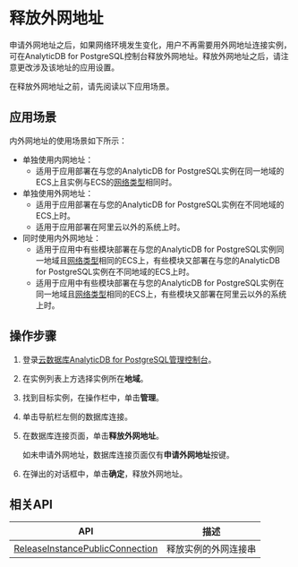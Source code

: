 # 释放外网地址

申请外网地址之后，如果网络环境发生变化，用户不再需要用外网地址连接实例，可在AnalyticDB for PostgreSQL控制台释放外网地址。释放外网地址之后，请注意更改涉及该地址的应用设置。

在释放外网地址之前，请先阅读以下应用场景。

## 应用场景

内外网地址的使用场景如下所示：

-   单独使用内网地址：
    -   适用于应用部署在与您的AnalyticDB for PostgreSQL实例在同一地域的ECS上且实例与ECS的[网络类型](/intl.zh-CN/常见问题/如何切换网络类型？.md)相同时。
-   单独使用外网地址：
    -   适用于应用部署在与您的AnalyticDB for PostgreSQL实例在不同地域的ECS上时。
    -   适用于应用部署在阿里云以外的系统上时。
-   同时使用内外网地址：
    -   适用于应用中有些模块部署在与您的AnalyticDB for PostgreSQL实例同一地域且[网络类型](/intl.zh-CN/常见问题/如何切换网络类型？.md)相同的ECS上，有些模块又部署在与您的AnalyticDB for PostgreSQL实例在不同地域的ECS上时。
    -   适用于应用中有些模块部署在与您的AnalyticDB for PostgreSQL实例在同一地域且[网络类型](/intl.zh-CN/常见问题/如何切换网络类型？.md)相同的ECS上，有些模块又部署在阿里云以外的系统上时。

## 操作步骤

1.  登录[云数据库AnalyticDB for PostgreSQL管理控制台](https://gpdb.console.aliyun.com)。
2.  在实例列表上方选择实例所在**地域**。
3.  找到目标实例，在操作栏中，单击**管理**。
4.  单击导航栏左侧的数据库连接。
5.  在数据库连接页面，单击**释放外网地址**。

    如未申请外网地址，数据库连接页面仅有**申请外网地址**按键。

6.  在弹出的对话框中，单击**确定**，释放外网地址。

## 相关API

|API|描述|
|---|--|
|[ReleaseInstancePublicConnection](/intl.zh-CN/API参考/网络管理/ReleaseInstancePublicConnection.md)|释放实例的外网连接串|

